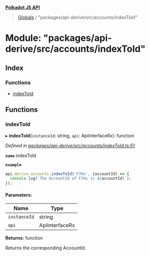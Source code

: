 **[Polkadot JS API](../README.md)**

> [Globals](../globals.md) / "packages/api-derive/src/accounts/indexToId"

# Module: "packages/api-derive/src/accounts/indexToId"

## Index

### Functions

* [indexToId](_packages_api_derive_src_accounts_indextoid_.md#indextoid)

## Functions

### indexToId

▸ **indexToId**(`instanceId`: string, `api`: ApiInterfaceRx): function

*Defined in [packages/api-derive/src/accounts/indexToId.ts:51](https://github.com/polkadot-js/api/blob/cc926596e/packages/api-derive/src/accounts/indexToId.ts#L51)*

**`name`** indexToId

**`example`** 
<BR>

```javascript
api.derive.accounts.indexToId('F7Hs', (accountId) => {
  console.log(`The AccountId of F7Hs is ${accountId}`);
});
```

#### Parameters:

Name | Type |
------ | ------ |
`instanceId` | string |
`api` | ApiInterfaceRx |

**Returns:** function

Returns the corresponding AccountId.
